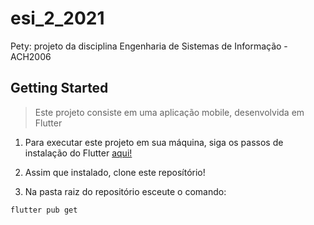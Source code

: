 # esi_2_2021

Pety: projeto da disciplina Engenharia de Sistemas de Informação - ACH2006

## Getting Started

> Este projeto consiste em uma aplicação mobile, desenvolvida em Flutter

1. Para executar este projeto em sua máquina, siga os passos de instalação do Flutter [aqui!](https://flutter.dev/docs/get-started/install)

2. Assim que instalado, clone este reposítório!

3. Na pasta raiz do repositório esceute o comando:
```
flutter pub get
```
